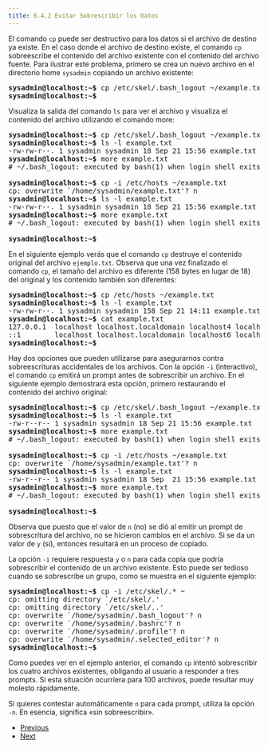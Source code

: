 ```yaml
---
title: 6.4.2 Evitar Sobrescribir los Datos
---
```


El comando `cp` puede ser destructivo para los datos si el archivo de destino ya existe. En el caso donde el archivo de destino existe, el comando `cp` sobreescribe el contenido del archivo existente con el contenido del archivo fuente. Para ilustrar este problema, primero se crea un nuevo archivo en el directorio home `sysadmin` copiando un archivo existente:

<pre class="content_terminal"><strong><span class="ansi-green">sysadmin@localhost</span>:<span class="ansi-blue">~</span>$</strong> cp /etc/skel/.bash_logout ~/example.txt 
<strong><span class="ansi-green">sysadmin@localhost</span>:<span class="ansi-blue">~</span>$</strong></pre>

Visualiza la salida del comando `ls` para ver el archivo y visualiza el contenido del archivo utilizando el comando more:

<pre class="content_terminal"><strong><span class="ansi-green">sysadmin@localhost</span>:<span class="ansi-blue">~</span>$</strong> cp /etc/skel/.bash_logout ~/example.txt
<strong><span class="ansi-green">sysadmin@localhost</span>:<span class="ansi-blue">~</span>$</strong> ls -l example.txt
-rw-rw-r--. 1 sysadmin sysadmin 18 Sep 21 15:56 example.txt
<strong><span class="ansi-green">sysadmin@localhost</span>:<span class="ansi-blue">~</span>$</strong> more example.txt
# ~/.bash_logout: executed by bash(1) when login shell exits.

<strong><span class="ansi-green">sysadmin@localhost</span>:<span class="ansi-blue">~</span>$</strong> cp -i /etc/hosts ~/example.txt
cp: overwrite `/home/sysadmin/example.txt'? n
<strong><span class="ansi-green">sysadmin@localhost</span>:<span class="ansi-blue">~</span>$</strong> ls -l example.txt
-rw-rw-r--. 1 sysadmin sysadmin 18 Sep 21 15:56 example.txt
<strong><span class="ansi-green">sysadmin@localhost</span>:<span class="ansi-blue">~</span>$</strong> more example.txt
# ~/.bash_logout: executed by bash(1) when login shell exits.

<strong><span class="ansi-green">sysadmin@localhost</span>:<span class="ansi-blue">~</span>$</strong></pre>

En el siguiente ejemplo verás que el comando `cp` destruye el contenido original del archivo `ejemplo.txt`. Observa que una vez finalizado el comando `cp`, el tamaño del archivo es diferente (158 bytes en lugar de 18) del original y los contenido también son diferentes:

<pre class="content_terminal"><strong><span class="ansi-green">sysadmin@localhost</span>:<span class="ansi-blue">~</span>$</strong> cp /etc/hosts ~/example.txt
<strong><span class="ansi-green">sysadmin@localhost</span>:<span class="ansi-blue">~</span>$</strong> ls -l example.txt
-rw-rw-r--. 1 sysadmin sysadmin 158 Sep 21 14:11 example.txt
<strong><span class="ansi-green">sysadmin@localhost</span>:<span class="ansi-blue">~</span>$</strong> cat example.txt
127.0.0.1  localhost localhost.localdomain localhost4 localhost4.localdomain4
::1        localhost localhost.localdomain localhost6 localhost6.localdomain6
<strong><span class="ansi-green">sysadmin@localhost</span>:<span class="ansi-blue">~</span>$</strong></pre>

Hay dos opciones que pueden utilizarse para asegurarnos contra sobreescrituras accidentales de los archivos. Con la opción `-i` (interactivo), el comando `cp` emitirá un prompt antes de sobrescribir un archivo. En el siguiente ejemplo demostrará esta opción, primero restaurando el contenido del archivo original:

<pre class="content_terminal"><strong><span class="ansi-green">sysadmin@localhost</span>:<span class="ansi-blue">~</span>$</strong> cp /etc/skel/.bash_logout ~/example.txt      
<strong><span class="ansi-green">sysadmin@localhost</span>:<span class="ansi-blue">~</span>$</strong> ls -l example.txt                            
-rw-r--r-- 1 sysadmin sysadmin 18 Sep 21 15:56 example.txt       
<strong><span class="ansi-green">sysadmin@localhost</span>:<span class="ansi-blue">~</span>$</strong> more example.txt                             
# ~/.bash_logout: executed by bash(1) when login shell exits.     

<strong><span class="ansi-green">sysadmin@localhost</span>:<span class="ansi-blue">~</span>$</strong> cp -i /etc/hosts ~/example.txt               
cp: overwrite `/home/sysadmin/example.txt'? n                      
<strong><span class="ansi-green">sysadmin@localhost</span>:<span class="ansi-blue">~</span>$</strong> ls -l example.txt                            
-rw-r--r-- 1 sysadmin sysadmin 18 Sep  21 15:56 example.txt        
<strong><span class="ansi-green">sysadmin@localhost</span>:<span class="ansi-blue">~</span>$</strong> more example.txt                            
# ~/.bash_logout: executed by bash(1) when login shell exits.      

<strong><span class="ansi-green">sysadmin@localhost</span>:<span class="ansi-blue">~</span>$</strong></pre>

Observa que puesto que el valor de `n` (no) se dió al emitir un prompt de sobrescritura del archivo, no se hicieron cambios en el archivo. Si se da un valor de `y` (sí), entonces resultará en un proceso de copiado.

La opción `-i` requiere respuesta `y` o `n` para cada copia que podría sobrescribir el contenido de un archivo existente. Esto puede ser tedioso cuando se sobrescribe un grupo, como se muestra en el siguiente ejemplo:

<pre class="content_terminal"><strong><span class="ansi-green">sysadmin@localhost</span>:<span class="ansi-blue">~</span>$</strong> cp -i /etc/skel/.* ~                         
cp: omitting directory `/etc/skel/.'                               
cp: omitting directory `/etc/skel/..'                              
cp: overwrite `/home/sysadmin/.bash_logout'? n                     
cp: overwrite `/home/sysadmin/.bashrc'? n                          
cp: overwrite `/home/sysadmin/.profile'? n                        
cp: overwrite `/home/sysadmin/.selected_editor'? n                 
<strong><span class="ansi-green">sysadmin@localhost</span>:<span class="ansi-blue">~</span>$</strong></pre>

Como puedes ver en el ejemplo anterior, el comando `cp` intentó sobrescribir los cuatro archivos existentes, obligando al usuario a responder a tres prompts. Si esta situación ocurriera para 100 archivos, puede resultar muy molesto rápidamente.

Si quieres contestar automáticamente `n` para cada prompt, utiliza la opción `-n`. En esencia, significa «sin sobreescribir».

* [ Previous](https://content.netdevgroup.com/contents/linux-essentials-es/6/6.4.1)
* [Next ](https://content.netdevgroup.com/contents/linux-essentials-es/6/6.4.3)
